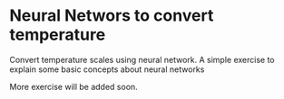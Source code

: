 # Neural Networs to convert temperature
Convert temperature scales using neural network.
A simple exercise to explain some basic concepts about neural networks

More exercise will be added soon. 
